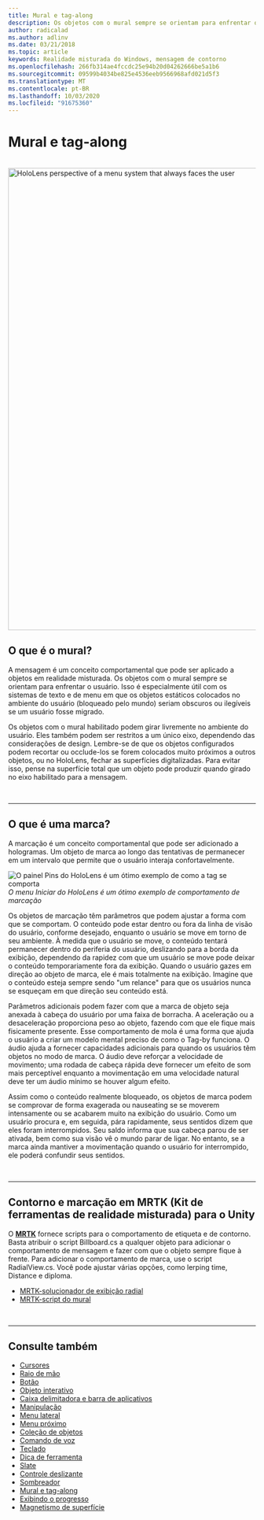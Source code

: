 ```yaml
---
title: Mural e tag-along
description: Os objetos com o mural sempre se orientam para enfrentar o usuário.
author: radicalad
ms.author: adlinv
ms.date: 03/21/2018
ms.topic: article
keywords: Realidade misturada do Windows, mensagem de contorno
ms.openlocfilehash: 266fb314ae4fccdc25e94b20d04262666be5a1b6
ms.sourcegitcommit: 09599b4034be825e4536eeb9566968afd021d5f3
ms.translationtype: MT
ms.contentlocale: pt-BR
ms.lasthandoff: 10/03/2020
ms.locfileid: "91675360"
---
```

# <a name="billboarding-and-tag-along"></a>Mural e tag-along

<br>

<img src="images/MRTK_TagAlong.gif" alt="HoloLens perspective of a menu system that always faces the user" width="940px">
<br>

## <a name="what-is-billboarding"></a>O que é o mural?

A mensagem é um conceito comportamental que pode ser aplicado a objetos em realidade misturada. Os objetos com o mural sempre se orientam para enfrentar o usuário. Isso é especialmente útil com os sistemas de texto e de menu em que os objetos estáticos colocados no ambiente do usuário (bloqueado pelo mundo) seriam obscuros ou ilegíveis se um usuário fosse migrado.

Os objetos com o mural habilitado podem girar livremente no ambiente do usuário. Eles também podem ser restritos a um único eixo, dependendo das considerações de design. Lembre-se de que os objetos configurados podem recortar ou occlude-los se forem colocados muito próximos a outros objetos, ou no HoloLens, fechar as superfícies digitalizadas. Para evitar isso, pense na superfície total que um objeto pode produzir quando girado no eixo habilitado para a mensagem.

<br>

---
## <a name="what-is-a-tag-along"></a>O que é uma marca?

A marcação é um conceito comportamental que pode ser adicionado a hologramas. Um objeto de marca ao longo das tentativas de permanecer em um intervalo que permite que o usuário interaja confortavelmente.

![O painel Pins do HoloLens é um ótimo exemplo de como a tag se comporta](images/tagalong-1000px.jpg)<br>
*O menu Iniciar do HoloLens é um ótimo exemplo de comportamento de marcação*

Os objetos de marcação têm parâmetros que podem ajustar a forma com que se comportam. O conteúdo pode estar dentro ou fora da linha de visão do usuário, conforme desejado, enquanto o usuário se move em torno de seu ambiente. À medida que o usuário se move, o conteúdo tentará permanecer dentro do periferia do usuário, deslizando para a borda da exibição, dependendo da rapidez com que um usuário se move pode deixar o conteúdo temporariamente fora da exibição. Quando o usuário gazes em direção ao objeto de marca, ele é mais totalmente na exibição. Imagine que o conteúdo esteja sempre sendo "um relance" para que os usuários nunca se esqueçam em que direção seu conteúdo está.

Parâmetros adicionais podem fazer com que a marca de objeto seja anexada à cabeça do usuário por uma faixa de borracha. A aceleração ou a desaceleração proporciona peso ao objeto, fazendo com que ele fique mais fisicamente presente. Esse comportamento de mola é uma forma que ajuda o usuário a criar um modelo mental preciso de como o Tag-by funciona. O áudio ajuda a fornecer capacidades adicionais para quando os usuários têm objetos no modo de marca. O áudio deve reforçar a velocidade de movimento; uma rodada de cabeça rápida deve fornecer um efeito de som mais perceptível enquanto a movimentação em uma velocidade natural deve ter um áudio mínimo se houver algum efeito.

Assim como o conteúdo realmente bloqueado, os objetos de marca podem se comprovar de forma exagerada ou nauseating se se moverem intensamente ou se acabarem muito na exibição do usuário. Como um usuário procura e, em seguida, pára rapidamente, seus sentidos dizem que eles foram interrompidos. Seu saldo informa que sua cabeça parou de ser ativada, bem como sua visão vê o mundo parar de ligar. No entanto, se a marca ainda mantiver a movimentação quando o usuário for interrompido, ele poderá confundir seus sentidos.

<br>

---

## <a name="billboarding-and-tag-along-in-mrtk-mixed-reality-toolkit-for-unity"></a>Contorno e marcação em MRTK (Kit de ferramentas de realidade misturada) para o Unity
O **[MRTK](https://github.com/Microsoft/MixedRealityToolkit-Unity)** fornece scripts para o comportamento de etiqueta e de contorno. Basta atribuir o script Billboard.cs a qualquer objeto para adicionar o comportamento de mensagem e fazer com que o objeto sempre fique à frente. Para adicionar o comportamento de marca, use o script RadialView.cs. Você pode ajustar várias opções, como lerping time, Distance e diploma.

* [MRTK-solucionador de exibição radial](https://microsoft.github.io/MixedRealityToolkit-Unity/Documentation/README_Solver.html#radialview)
* [MRTK-script do mural](https://github.com/microsoft/MixedRealityToolkit-Unity/blob/mrtk_release/Assets/MixedRealityToolkit.SDK/Features/UX/Scripts/Utilities/Billboard.cs)


<br>

---

## <a name="see-also"></a>Consulte também

* [Cursores](cursors.md)
* [Raio de mão](point-and-commit.md)
* [Botão](button.md)
* [Objeto interativo](interactable-object.md)
* [Caixa delimitadora e barra de aplicativos](app-bar-and-bounding-box.md)
* [Manipulação](direct-manipulation.md)
* [Menu lateral](hand-menu.md)
* [Menu próximo](near-menu.md)
* [Coleção de objetos](object-collection.md)
* [Comando de voz](voice-input.md)
* [Teclado](keyboard.md)
* [Dica de ferramenta](tooltip.md)
* [Slate](slate.md)
* [Controle deslizante](slider.md)
* [Sombreador](shader.md)
* [Mural e tag-along](billboarding-and-tag-along.md)
* [Exibindo o progresso](progress.md)
* [Magnetismo de superfície](surface-magnetism.md)
